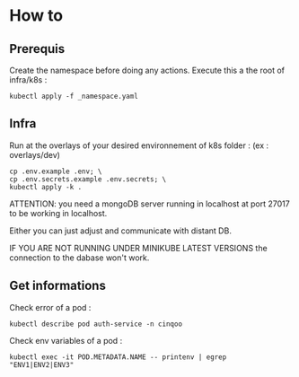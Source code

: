 # How to

## Prerequis

Create the namespace before doing any actions.
Execute this a the root of infra/k8s :

```
kubectl apply -f _namespace.yaml
```

## Infra

Run at the overlays of your desired environnement of k8s folder : (ex : overlays/dev)

```
cp .env.example .env; \
cp .env.secrets.example .env.secrets; \
kubectl apply -k .
```

ATTENTION: you need a mongoDB server running in localhost at port 27017 to be working in localhost.

Either you can just adjust and communicate with distant DB.

IF YOU ARE NOT RUNNING UNDER MINIKUBE LATEST VERSIONS the connection to the dabase won't work.

## Get informations

Check error of a pod :

```
kubectl describe pod auth-service -n cinqoo
```

Check env variables of a pod :

```
kubectl exec -it POD.METADATA.NAME -- printenv | egrep "ENV1|ENV2|ENV3"
```
